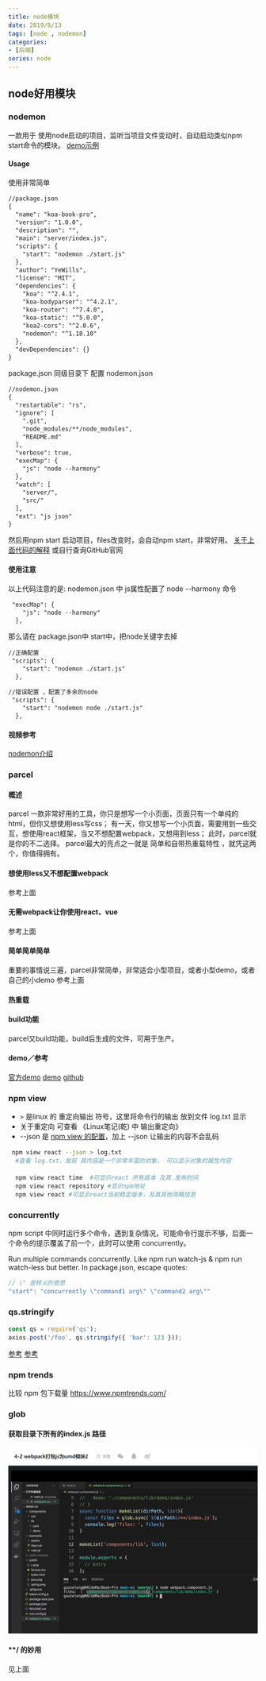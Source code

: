 ```yaml
---
title: node模块
date: 2019/8/13
tags: [node , nodemon]
categories: 
- [后端]
series: node
---
```


## node好用模块

### nodemon
一款用于 使用node启动的项目，监听当项目文件变动时，自动启动类似npm start命令的模块。
[demo示例](https://github.com/YeWills/koa-demo/tree/master)

#### Usage
使用非常简单

```
//package.json
{
  "name": "koa-book-pro",
  "version": "1.0.0",
  "description": "",
  "main": "server/index.js",
  "scripts": {
    "start": "nodemon ./start.js"
  },
  "author": "YeWills",
  "license": "MIT",
  "dependencies": {
    "koa": "^2.4.1",
    "koa-bodyparser": "^4.2.1",
    "koa-router": "^7.4.0",
    "koa-static": "^5.0.0",
    "koa2-cors": "^2.0.6",
    "nodemon": "^1.18.10"
  },
  "devDependencies": {}
}

```
package.json 同级目录下 配置 nodemon.json
```
//nodemon.json
{
  "restartable": "rs",
  "ignore": [
    ".git",
    "node_modules/**/node_modules",
    "README.md"
  ],
  "verbose": true,
  "execMap": {
    "js": "node --harmony"
  },
  "watch": [
    "server/",
    "src/"
  ],
  "ext": "js json"
}
```
然后用npm start 启动项目，files改变时，会自动npm start，非常好用。
[关于上面代码的解释](http://www.cnblogs.com/JuFoFu/p/5140302.html)
或自行查询GitHub官网

#### 使用注意
以上代码注意的是:
nodemon.json 中 js属性配置了 node --harmony 命令
```
 "execMap": {
    "js": "node --harmony"
  },
```
那么请在 package.json中 start中，把node关键字去掉
```
//正确配置
 "scripts": {
    "start": "nodemon ./start.js"
  },
```
```
//错误配置 ，配置了多余的node
 "scripts": {
    "start": "nodemon node ./start.js"
  },
```

#### 视频参考
[nodemon介绍](https://www.imooc.com/video/20683)

### parcel

#### 概述
parcel 一款非常好用的工具，你只是想写一个小页面，页面只有一个单纯的html，但你又想使用less写css；
有一天，你又想写一个小页面，需要用到一些交互，想使用react框架，当又不想配置webpack，又想用到less；
此时，parcel就是你的不二选择。
parcel最大的亮点之一就是 简单和自带热重载特性 ，就凭这两个，你值得拥有。

#### 想使用less又不想配置webpack
参考上面
#### 无需webpack让你使用react、vue
参考上面
#### 简单简单简单
重要的事情说三遍，parcel非常简单，非常适合小型项目，或者小型demo，或者自己的小demo
参考上面
#### 热重载
#### build功能
parcel又build功能，build后生成的文件，可用于生产。

#### demo／参考
[官方demo](https://createapp.dev/parcel)
[demo](https://github.com/YeWills/parcel-demo)
[github](https://github.com/parcel-bundler/parcel)


### npm view

- `>` 是linux 的 重定向输出 符号，这里将命令行的输出 放到文件 log.txt 显示
- 关于重定向 可查看 《Linux笔记(乾) 中 输出重定向》
- --json 是 [npm view 的配置](https://docs.npmjs.com/cli/v7/commands/npm-view)，加上 --json 让输出的内容不会乱码
```sh
 npm view react --json > log.txt
  #查看 log.txt，发现 其内容是一个非常丰富的对象， 可以显示对象的属性内容

  npm view react time  #可显示react 所有版本 及其 发布时间
  npm view react repository #显示npm地址
  npm view react #可显示react当前稳定版本，及其其他简略信息
```

### concurrently
npm script 中同时运行多个命令，遇到复杂情况，可能命令行提示不够，后面一个命令的提示覆盖了前一个，此时可以使用 concurrently。

Run multiple commands concurrently. Like npm run watch-js & npm run watch-less but better.
In package.json, escape quotes:
```js
// \" 是转义的意思
"start": "concurrently \"command1 arg\" \"command2 arg\""
```

### qs.stringify
```js
const qs = require('qs');
axios.post('/foo', qs.stringify({ 'bar': 123 }));
```
[参考](https://www.jianshu.com/p/798c8cb45ed5)
[参考](https://blog.csdn.net/q290057637/article/details/104544757)


### npm trends

比较 npm 包下载量 https://www.npmtrends.com/
### glob


#### 获取目录下所有的index.js 路径
![](/image/node_module/glob.png)

#### **/ 的妙用
见上面